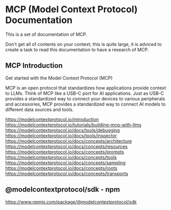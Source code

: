 # MCP (Model Context Protocol) Documentation

This is a set of documentation of MCP.

Don't get all of contents on your context; this is quite large, it is adviced to create a task to read this documentation to have a research of MCP.

## MCP Introduction

Get started with the Model Context Protocol (MCP)

MCP is an open protocol that standardizes how applications provide context to LLMs. Think of MCP like a USB-C port for AI applications. Just as USB-C provides a standardized way to connect your devices to various peripherals and accessories, MCP provides a standardized way to connect AI models to different data sources and tools.

https://modelcontextprotocol.io/introduction
https://modelcontextprotocol.io/tutorials/building-mcp-with-llms
https://modelcontextprotocol.io/docs/tools/debugging
https://modelcontextprotocol.io/docs/tools/inspector
https://modelcontextprotocol.io/docs/concepts/architecture
https://modelcontextprotocol.io/docs/concepts/resources
https://modelcontextprotocol.io/docs/concepts/prompts
https://modelcontextprotocol.io/docs/concepts/tools
https://modelcontextprotocol.io/docs/concepts/sampling
https://modelcontextprotocol.io/docs/concepts/roots
https://modelcontextprotocol.io/docs/concepts/transports

## @modelcontextprotocol/sdk - npm

https://www.npmjs.com/package/@modelcontextprotocol/sdk
